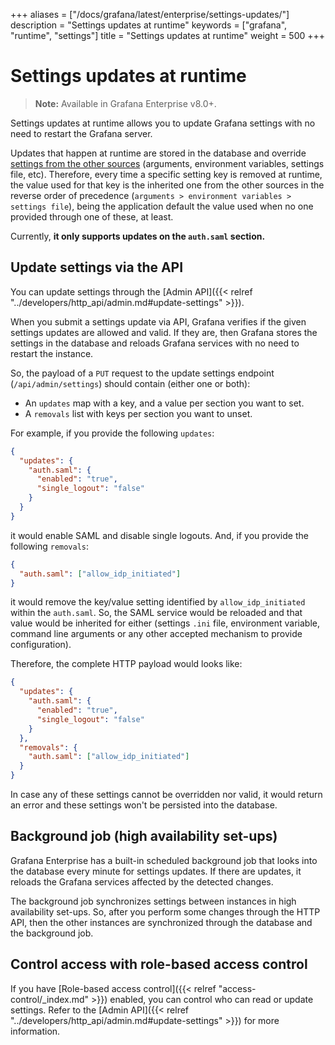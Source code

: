 +++
aliases = ["/docs/grafana/latest/enterprise/settings-updates/"]
description = "Settings updates at runtime"
keywords = ["grafana", "runtime", "settings"]
title = "Settings updates at runtime"
weight = 500
+++

# Settings updates at runtime

> **Note:** Available in Grafana Enterprise v8.0+.

Settings updates at runtime allows you to update Grafana settings with no need to restart the Grafana server.

Updates that happen at runtime are stored in the database and override
[settings from the other sources](https://grafana.com/docs/grafana/latest/administration/configuration/)
(arguments, environment variables, settings file, etc). Therefore, every time a specific setting key is removed at runtime,
the value used for that key is the inherited one from the other sources in the reverse order of precedence
(`arguments > environment variables > settings file`), being the application default the value used when no one provided
through one of these, at least.

Currently, **it only supports updates on the `auth.saml` section.**

## Update settings via the API

You can update settings through the [Admin API]({{< relref "../developers/http_api/admin.md#update-settings" >}}).

When you submit a settings update via API, Grafana verifies if the given settings updates are allowed and valid. If they are, then Grafana stores the settings in the database and reloads
Grafana services with no need to restart the instance.

So, the payload of a `PUT` request to the update settings endpoint (`/api/admin/settings`)
should contain (either one or both):

- An `updates` map with a key, and a value per section you want to set.
- A `removals` list with keys per section you want to unset.

For example, if you provide the following `updates`:

```json
{
  "updates": {
    "auth.saml": {
      "enabled": "true",
      "single_logout": "false"
    }
  }
}
```

it would enable SAML and disable single logouts. And, if you provide the following `removals`:

```json
{
  "auth.saml": ["allow_idp_initiated"]
}
```

it would remove the key/value setting identified by `allow_idp_initiated` within the `auth.saml`.
So, the SAML service would be reloaded and that value would be inherited for either (settings `.ini` file,
environment variable, command line arguments or any other accepted mechanism to provide configuration).

Therefore, the complete HTTP payload would looks like:

```json
{
  "updates": {
    "auth.saml": {
      "enabled": "true",
      "single_logout": "false"
    }
  },
  "removals": {
    "auth.saml": ["allow_idp_initiated"]
  }
}
```

In case any of these settings cannot be overridden nor valid, it would return an error and these settings
won't be persisted into the database.

## Background job (high availability set-ups)

Grafana Enterprise has a built-in scheduled background job that looks into the database every minute for
settings updates. If there are updates, it reloads the Grafana services affected by the detected changes.

The background job synchronizes settings between instances in high availability set-ups. So, after you perform some changes through the
HTTP API, then the other instances are synchronized through the database and the background job.

## Control access with role-based access control

If you have [Role-based access control]({{< relref "access-control/_index.md" >}}) enabled, you can control who can read or update settings.
Refer to the [Admin API]({{< relref "../developers/http_api/admin.md#update-settings" >}}) for more information.
